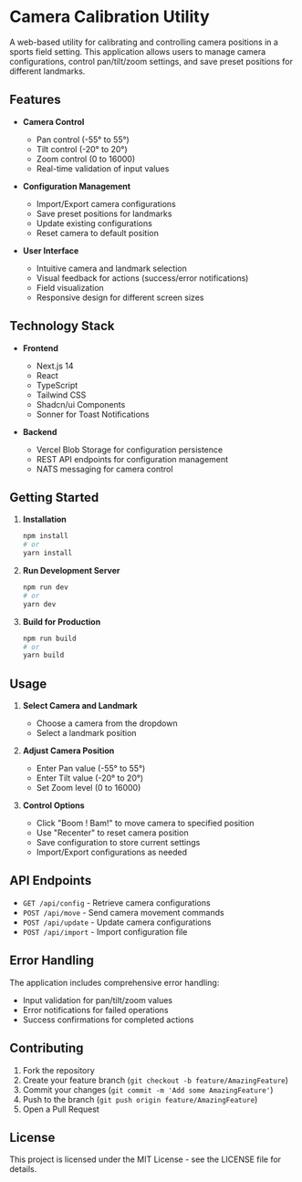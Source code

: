 # Camera Calibration Utility

A web-based utility for calibrating and controlling camera positions in a sports field setting. This application allows users to manage camera configurations, control pan/tilt/zoom settings, and save preset positions for different landmarks.

## Features

- **Camera Control**
  - Pan control (-55° to 55°)
  - Tilt control (-20° to 20°)
  - Zoom control (0 to 16000)
  - Real-time validation of input values

- **Configuration Management**
  - Import/Export camera configurations
  - Save preset positions for landmarks
  - Update existing configurations
  - Reset camera to default position

- **User Interface**
  - Intuitive camera and landmark selection
  - Visual feedback for actions (success/error notifications)
  - Field visualization
  - Responsive design for different screen sizes

## Technology Stack

- **Frontend**
  - Next.js 14
  - React
  - TypeScript
  - Tailwind CSS
  - Shadcn/ui Components
  - Sonner for Toast Notifications

- **Backend**
  - Vercel Blob Storage for configuration persistence
  - REST API endpoints for configuration management
  - NATS messaging for camera control

## Getting Started

1. **Installation**
   ```bash
   npm install
   # or
   yarn install
   ```

2. **Run Development Server**
   ```bash
   npm run dev
   # or
   yarn dev
   ```

3. **Build for Production**
   ```bash
   npm run build
   # or
   yarn build
   ```

## Usage

1. **Select Camera and Landmark**
   - Choose a camera from the dropdown
   - Select a landmark position

2. **Adjust Camera Position**
   - Enter Pan value (-55° to 55°)
   - Enter Tilt value (-20° to 20°)
   - Set Zoom level (0 to 16000)

3. **Control Options**
   - Click "Boom ! Bam!" to move camera to specified position
   - Use "Recenter" to reset camera position
   - Save configuration to store current settings
   - Import/Export configurations as needed

## API Endpoints

- `GET /api/config` - Retrieve camera configurations
- `POST /api/move` - Send camera movement commands
- `POST /api/update` - Update camera configurations
- `POST /api/import` - Import configuration file

## Error Handling

The application includes comprehensive error handling:
- Input validation for pan/tilt/zoom values
- Error notifications for failed operations
- Success confirmations for completed actions

## Contributing

1. Fork the repository
2. Create your feature branch (`git checkout -b feature/AmazingFeature`)
3. Commit your changes (`git commit -m 'Add some AmazingFeature'`)
4. Push to the branch (`git push origin feature/AmazingFeature`)
5. Open a Pull Request

## License

This project is licensed under the MIT License - see the LICENSE file for details.
